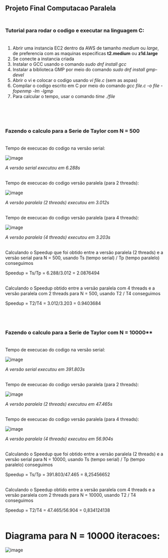 ## Projeto Final Computacao Paralela <br> <br>


### Tutorial para rodar o codigo e executar na linguagem C: <br> <br>

1. Abrir uma instancia EC2 dentro da AWS de tamanho *medium* ou *large*, de preferencia com as maquinas especificas **t2.medium** ou **z1d.large** <br>
2. Se conecte a instancia criada <br> 
3. Instalar o GCC usando o comando *sudo dnf install gcc* <br> 
4. Instalar a biblioteca GMP por meio do comando *sudo dnf install gmp-devel* <br> 
5. Abrir o vi e colocar o codigo usando *vi file.c* (sem as aspas) <br>
6. Compilar o codigo escrito em C por meio do comando *gcc file.c -o file -fopenmp -lm -lgmp* <br>
7. Para calcular o tempo, usar o comando *time ./file*
 <br><br><br><br><br>




### Fazendo o calculo para a Serie de Taylor com N = 500 <br> <br>

Tempo de execucao do codigo na versão serial: <br>

![image](https://github.com/thiliporace/computacaoParalela/assets/85422792/9b775451-e6fa-4096-90fb-bbe06e8646d6) <br>

*A versão serial executou em 6.288s* <br> <br>

Tempo de execucao do codigo versão paralela (para 2 threads): <br>

![image](https://github.com/thiliporace/computacaoParalela/assets/85422792/7775a8aa-cd07-4489-8076-9d1a0842b7f8) <br>

*A versão paralela (2 threads) executou em 3.012s* <br> <br>

Tempo de execucao do codigo versão paralela (para 4 threads): <br>

![image](https://github.com/thiliporace/computacaoParalela/assets/85422792/1257de7a-c7aa-4b1e-aa77-f83cdcfbedcc)


*A versão paralela (4 threads) executou em 3.203s* <br> <br>

Calculando o Speedup que foi obtido entre a versão paralela (2 threads) e a versão serial para N = 500, usando Ts (tempo serial) / Tp (tempo paralelo) conseguimos <br>

Speedup = Ts/Tp = 6.288/3.012 = 2.0876494 <br><br>

Calculando o Speedup obtido entre a versão paralela com 4 threads e a versão paralela com 2 threads para N = 500, usando T2 / T4 conseguimos <br>

Speedup = T2/T4 = 3.012/3.203 = 0.9403684 <br><br><br><br>



### Fazendo o calculo para a Serie de Taylor com N = 10000** <br> <br>

Tempo de execucao do codigo na versão serial: <br>

![image](https://github.com/thiliporace/computacaoParalela/assets/85422792/46a58c3c-77fd-43f0-92b1-acc118093d3e) <br>

*A versão serial executou em 391.803s* <br> <br>


Tempo de execucao do codigo versão paralela (para 2 threads): <br>

![image](https://github.com/thiliporace/computacaoParalela/assets/85422792/694f0a09-e1dd-43fc-b367-bf72f05e7017) <br>

*A versão paralela (2 threads) executou em 47.465s* <br> <br>


Tempo de execucao do codigo versão paralela (para 4 threads): <br>

![image](https://github.com/thiliporace/computacaoParalela/assets/85422792/092c3901-4305-45c1-a2f6-2e517482350b)


*A versão paralela (4 threads) executou em 56.904s* <br> <br>


Calculando o Speedup que foi obtido entre a versão paralela (2 threads) e a versão serial para N = 10000, usando Ts (tempo serial) / Tp (tempo paralelo) conseguimos <br>

Speedup = Ts/Tp =  391.803/47.465 = 8,25456652 <br><br>

Calculando o Speedup obtido entre a versão paralela com 4 threads e a versão paralela com 2 threads para N = 10000, usando T2 / T4 conseguimos <br>

Speedup = T2/T4 = 47.465/56.904 = 0,834124138 <br><br>

# Diagrama para N = 10000 iteracoes: <br>

![image](https://github.com/thiliporace/computacaoParalela/assets/85422792/1b4b45ea-9f90-46a2-8e97-3d40388ad44e)

